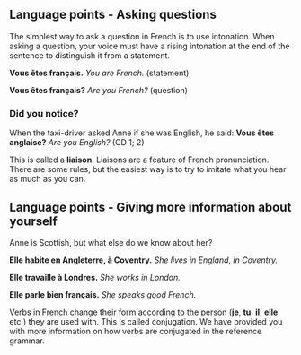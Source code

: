 ## Language points - Asking questions

The simplest way to ask a question in French is to use intonation. When asking a question, your voice must have a rising intonation at the end of the sentence to distinguish it from a statement.

**Vous êtes français.**
_You are French._
(statement)

**Vous êtes français?**
_Are you French?_
(question)

### Did you notice?

When the taxi-driver asked Anne if she was English, he said:
**Vous êtes anglaise?**
_Are you English?_
(CD 1; 2)

This is called a **liaison**. Liaisons are a feature of French pronunciation. There are some rules, but the easiest way is to try to imitate what you hear as much as you can.

## Language points - Giving more information about yourself

Anne is Scottish, but what else do we know about her?

**Elle habite en Angleterre, à Coventry.**
_She lives in England, in Coventry._

**Elle travaille à Londres.**
_She works in London._

**Elle parle bien français.**
_She speaks good French._

Verbs in French change their form according to the person (**je**, **tu**, **il**, **elle**, etc.) they are used with. This is called conjugation. We have provided you with more information on how verbs are conjugated in the reference grammar.